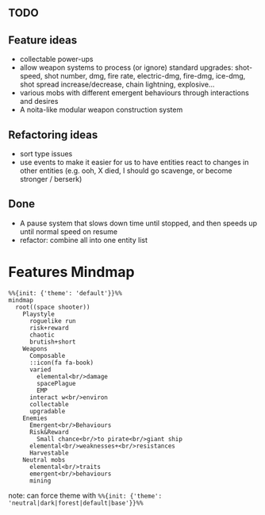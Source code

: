## TODO

## Feature ideas

- collectable power-ups
- allow weapon systems to process (or ignore) standard upgrades: shot-speed, shot number, dmg, fire rate, electric-dmg, fire-dmg, ice-dmg, shot spread increase/decrease, chain lightning, explosive...
- various mobs with different emergent behaviours through interactions and desires
- A noita-like modular weapon construction system

## Refactoring ideas

- sort type issues
- use events to make it easier for us to have entities react to changes in other entities (e.g. ooh, X died, I should go scavenge, or become stronger / berserk)

## Done

- A pause system that slows down time until stopped, and then speeds up until normal speed on resume
- refactor: combine all into one entity list

# Features Mindmap

```mermaid
%%{init: {'theme': 'default'}}%%
mindmap
  root((space shooter))
    Playstyle
      roguelike run
      risk+reward
      chaotic
      brutish+short
    Weapons
      Composable
      ::icon(fa fa-book)
      varied
        elemental<br/>damage
        spacePlague
        EMP
      interact w<br/>environ
      collectable
      upgradable
    Enemies
      Emergent<br/>Behaviours
      Risk&Reward
        Small chance<br/>to pirate<br/>giant ship
      elemental<br/>weaknesses+<br/>resistances
      Harvestable
    Neutral mobs
      elemental<br/>traits
      emergent<br/>behaviours
      mining
```

note: can force theme with `%%{init: {'theme': 'neutral|dark|forest|default|base'}}%%`
